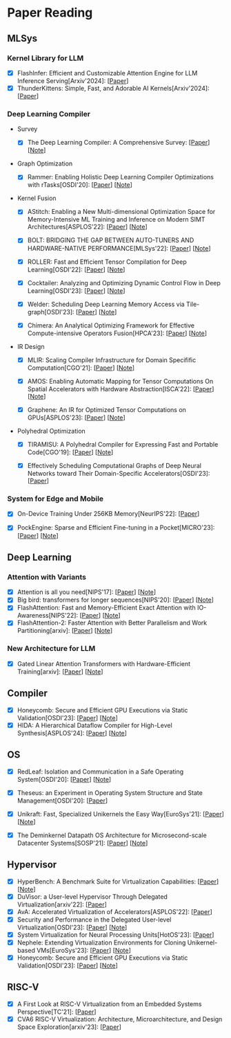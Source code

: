 # Paper Reading

## MLSys

### Kernel Library for LLM

- [x] FlashInfer: Efficient and Customizable Attention Engine for LLM Inference Serving[Arxiv'2024]: [[Paper](papers/mlsys/2501.01005v1.pdf)]
- [x] ThunderKittens: Simple, Fast, and Adorable AI Kernels[Arxiv'2024]: [[Paper](papers/mlsys/ThunderKittens.pdf)]

### Deep Learning Compiler

- Survey
  - [x] The Deep Learning Compiler: A Comprehensive Survey: [[Paper](https://arxiv.org/pdf/2002.03794.pdf)] [[Note](https://github.com/KuangjuX/system-notes/blob/main/paper-notes/ai-compiler/The-Deep-Learning-Compiler-A-Comprehensive-Survey.md)]

- Graph Optimization

  - [x] Rammer: Enabling Holistic Deep Learning Compiler Optimizations with rTasks[OSDI'20]: [[Paper](https://www.usenix.org/system/files/osdi20-ma.pdf)] [[Note](https://github.com/KuangjuX/paper-reading/issues/22)]



- Kernel Fusion

  - [x] AStitch: Enabling a New Multi-dimensional Optimization Space for Memory-Intensive ML Training and Inference on Modern SIMT Architectures[ASPLOS'22]: [[Paper](https://dl.acm.org/doi/10.1145/3503222.3507723)] [[Note](https://github.com/KuangjuX/Paper-reading/issues/26)]
  - [x] BOLT: BRIDGING THE GAP BETWEEN AUTO-TUNERS AND HARDWARE-NATIVE PERFORMANCE[MLSys'22]: [[Paper](http://yibozhu.com/doc/bolt-mlsys22.pdf)] [[Note](https://github.com/KuangjuX/Paper-reading/issues/28)]
  - [x] ROLLER: Fast and Efficient Tensor Compilation for Deep Learning[OSDI'22]: [[Paper](https://www.usenix.org/system/files/osdi22-zhu.pdf)] [[Note](https://github.com/KuangjuX/Paper-reading/issues/24)]
  - [x] Cocktailer: Analyzing and Optimizing Dynamic Control Flow in Deep Learning[OSDI'23]: [[Paper](https://www.usenix.org/system/files/osdi23-zhang-chen.pdf)] [[Note](https://github.com/KuangjuX/paper-reading/issues/21)]
  - [x] Welder: Scheduling Deep Learning Memory Access via Tile-graph[OSDI'23]: [[Paper](https://www.usenix.org/system/files/osdi23-shi.pdf)] [[Note](https://github.com/KuangjuX/Paper-reading/issues/25)]
  - [x] Chimera: An Analytical Optimizing Framework for Effective Compute-intensive Operators Fusion[HPCA'23]: [[Paper](papers/mlsys/fusion/Chimera_An_Analytical_Optimizing_Framework_for_Effective_Compute-intensive_Operators_Fusion.pdf)] [[Note](https://github.com/KuangjuX/Paper-reading/issues/30)]




- IR Design

  - [x] MLIR: Scaling Compiler Infrastructure for Domain Specifific Computation[CGO'21]: [[Paper](https://ieeexplore.ieee.org/stamp/stamp.jsp?tp=&arnumber=9370308)] [[Note](https://github.com/KuangjuX/system-notes/blob/main/paper-notes/ai-compiler/MLIR-Scaling-Compiler-Infrastructure-for-Domain-Specific-Computation.md)]
  - [x] AMOS: Enabling Automatic Mapping for Tensor Computations On Spatial Accelerators with Hardware Abstraction[ISCA'22]: [[Paper](papers/mlsys/IR/AMOS-ISCA.pdf)] [[Note](https://github.com/KuangjuX/Paper-reading/issues/31)]
  - [x] Graphene: An IR for Optimized Tensor Computations on GPUs[ASPLOS'23]: [[Paper](https://dl.acm.org/doi/pdf/10.1145/3582016.3582018)] [[Note](https://github.com/KuangjuX/Paper-reading/issues/27)]




- Polyhedral Optimization

  - [x] TIRAMISU: A Polyhedral Compiler for Expressing Fast and Portable Code[CGO'19]: [[Paper](papers/mlsys/polyhedral/Tiramisu-CGO.pdf)] [[Note](notes/compiler/tiramisu-cgo/tiramisu.md)]
  - [x] Effectively Scheduling Computational Graphs of Deep Neural Networks
toward Their Domain-Specific Accelerators[OSDI'23]: [[Paper](papers/mlsys/soft-hard-co-design/osdi23-zhao.pdf)]



### System for Edge and Mobile

- [x] On-Device Training Under 256KB Memory[NeurIPS'22]: [[Paper](https://arxiv.org/pdf/2206.15472.pdf)]
- [x] PockEngine: Sparse and Efficient Fine-tuning in a Pocket[MICRO'23]: [[Paper](papers/mlsys/on-device/pockengine.pdf)] [[Note](https://github.com/KuangjuX/Paper-reading/issues/29)]


## Deep Learning

### Attention with Variants

- [x] Attention is all you need[NIPS'17]: [[Paper](papers/DL/Attention-NIPS.pdf)] [[Note](https://github.com/KuangjuX/Paper-reading/issues/32)]
- [x] Big bird: transformers for longer sequences[NIPS'20]: [[Paper](papers/DL/bigbird.pdf)] [[Note](https://github.com/KuangjuX/Notes/blob/main/DeepLearning/SparseAttention.md)]
- [x] FlashAttention: Fast and Memory-Efficient Exact Attention with IO-Awareness[NIPS'22]: [[Paper](https://proceedings.neurips.cc/paper_files/paper/2022/file/67d57c32e20fd0a7a302cb81d36e40d5-Paper-Conference.pdf)] [[Note](https://github.com/KuangjuX/Notes/blob/main/DeepLearning/FlashAttention.md)]
- [x] FlashAttention-2: Faster Attention with Better Parallelism and Work Partitioning[arxiv]: [[Paper](https://arxiv.org/pdf/2307.08691.pdf)] [[Note](https://github.com/KuangjuX/Notes/blob/main/DeepLearning/FlashAttention.md)]

### New Architecture for LLM

- [x] Gated Linear Attention Transformers with Hardware-Efficient Training[arxiv]: [[Paper](papers/DL/GLA.pdf)] [[Note](https://github.com/KuangjuX/Notes/blob/main/DeepLearning/LinearAttention.md)]




## Compiler

- [x] Honeycomb: Secure and Efficient GPU Executions via Static Validation[OSDI'23]: [[Paper](papers/hypervisor/osdi23-mai.pdf)] [[Note](notes/hypervisor/honeycomb/honeycomb.md)]
- [x] HIDA: A Hierarchical Dataflow Compiler for High-Level Synthesis[ASPLOS'24]: [[Paper](papers/compiler/asplos24-hida.pdf)] [[Note](notes/compiler/hida/hida.md)]

## OS
- [x] RedLeaf: Isolation and Communication in a Safe Operating System[OSDI'20]: [[Paper](https://www.usenix.org/system/files/osdi20-narayanan_vikram.pdf)] [[Note](https://github.com/KuangjuX/system-notes/blob/main/paper-notes/os/RedLeaf.md)]
- [x] Theseus: an Experiment in Operating System Structure and State Management[OSDI'20]: [[Paper](https://www.usenix.org/system/files/osdi20-boos.pdf)]
- [x] Unikraft: Fast, Specialized Unikernels the Easy Way[EuroSys'21]: [[Paper](https://dl.acm.org/doi/pdf/10.1145/3447786.3456248)] [[Note](https://github.com/KuangjuX/paper-reading/issues/9)]
- [x] The Deminkernel Datapath OS Architecture for Microsecond-scale Datacenter Systems[SOSP'21]: [[Paper](https://irenezhang.net/papers/demikernel-sosp21.pdf)] [[Note](https://github.com/KuangjuX/system-notes/blob/main/paper-notes/os/Demikernel.md)]


## Hypervisor
- [x] HyperBench: A Benchmark Suite for Virtualization Capabilities: [[Paper](https://dl.acm.org/doi/pdf/10.1145/3341617.3326138)] [[Note](https://github.com/KuangjuX/system-notes/blob/main/paper-notes/hypervisor/Hyperbench-A-Benchmark-Suite-for-Virtualization-Capabilities.md)]
- [x] DuVisor: a User-level Hypervisor Through Delegated Virtualization[arxiv'22]: [[Paper](https://arxiv.org/pdf/2201.09652.pdf)]
- [x] AvA: Accelerated Virtualization of Accelerators[ASPLOS'22]: [[Paper](https://dl.acm.org/doi/pdf/10.1145/3373376.3378466)]
- [x] Security and Performance in the Delegated User-level Virtualization[OSDI'23]: [[Paper](https://www.usenix.org/system/files/osdi23-chen.pdf)] [[Note](notes/hypervisor/duvisor/duvisor.md)]
- [x] System Virtualization for Neural Processing Units[HotOS'23]: [[Paper](https://sigops.org/s/conferences/hotos/2023/papers/xue.pdf)]
- [x] Nephele: Extending Virtualization Environments for Cloning Unikernel-based VMs[EuroSys'23]: [[Paper](http://nets.cs.pub.ro/~costin/files/nephele.pdf)] [[Note](notes/hypervisor/nephele/nephele.md)]
- [x] Honeycomb: Secure and Efficient GPU Executions via Static Validation[OSDI'23]: [[Paper](papers/hypervisor/osdi23-mai.pdf)] [[Note](notes/hypervisor/honeycomb/honeycomb.md)]

## RISC-V
- [x] A First Look at RISC-V Virtualization from an Embedded Systems Perspective[TC'21]: [[Paper](https://arxiv.org/pdf/2103.14951.pdf)]
- [x] CVA6 RISC-V Virtualization: Architecture, Microarchitecture, and Design Space Exploration[arxiv'23]: [[Paper](https://arxiv.org/pdf/2302.02969.pdf)]
